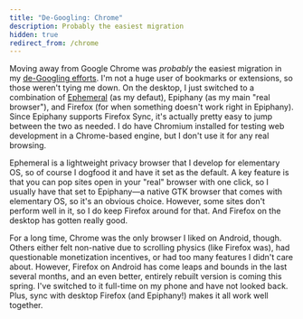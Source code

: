 ```yaml
---
title: "De-Googling: Chrome"
description: Probably the easiest migration
hidden: true
redirect_from: /chrome
---
```


Moving away from Google Chrome was _probably_ the easiest migration in my [de-Googling efforts](/blog/de-googling). I'm not a huge user of bookmarks or extensions, so those weren't tying me down. On the desktop, I just switched to a combination of [Ephemeral](https://appcenter.elementary.io/com.github.cassidyjames.ephemeral/) (as my defaut), Epiphany (as my main "real browser"), and Firefox (for when something doesn't work right in Epiphany). Since Epiphany supports Firefox Sync, it's actually pretty easy to jump between the two as needed. I do have Chromium installed for testing web development in a Chrome-based engine, but I don't use it for any real browsing.

Ephemeral is a lightweight privacy browser that I develop for elementary OS, so of course I dogfood it and have it set as the default. A key feature is that you can pop sites open in your "real" browser with one click, so I usually have that set to Epiphany—a native GTK browser that comes with elementary OS, so it's an obvious choice. However, some sites don't perform well in it, so I do keep Firefox around for that. And Firefox on the desktop has gotten really good.

For a long time, Chrome was the only browser I liked on Android, though. Others either felt non-native due to scrolling physics (like Firefox was), had questionable monetization incentives, or had too many features I didn't care about. However, Firefox on Android has come leaps and bounds in the last several months, and an even better, entirely rebuilt version is coming this spring. I've switched to it full-time on my phone and have not looked back. Plus, sync with desktop Firefox (and Epiphany!) makes it all work well together.

